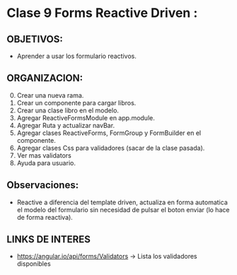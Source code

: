 # Clase 9 Forms Reactive Driven :

## OBJETIVOS:

- Aprender a usar los formulario reactivos.

## ORGANIZACION:

0. Crear una nueva rama.
1. Crear un componente para cargar libros.
2. Crear una clase libro en el modelo.
3. Agregar ReactiveFormsModule en app.module.
4. Agregar Ruta y actualizar navBar.
5. Agregar clases ReactiveForms, FormGroup y FormBuilder en el componente.
6. Agregar clases Css para validadores (sacar de la clase pasada).
7. Ver mas validators
8. Ayuda para usuario.

## Observaciones:

- Reactive a diferencia del template driven, actualiza en forma automatica el modelo del formulario
  sin necesidad de pulsar el boton enviar (lo hace de forma reactiva).

## LINKS DE INTERES

- https://angular.io/api/forms/Validators -> Lista los validadores disponibles
